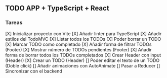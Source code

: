 ## TODO APP + TypeScript + React

### Tareas

[X] Inicializar proyecto con Vite
[X] Añadir linter para TypeScript
[X] Añadir estilos del TodoMVC
[X] Listar todos los TODOs
[X] Poder borrar un TODO
[X] Marcar TODO como completado
[X] Añadir forma de filtrar TODOs (Footer)
[X] Mostrar número de TODOs pendientes (Footer)
[X] Añadir forma de borrar todos los TODOs completados
[X] Crear Header con input (Header)
[X] Crear un TODO (Header)
[] Poder editar el texto de un TODO (Doble click)
[] Añadir animaciones con AutoAnimate
[] Pasar a Reducer
[] Sincronizar con el backend
